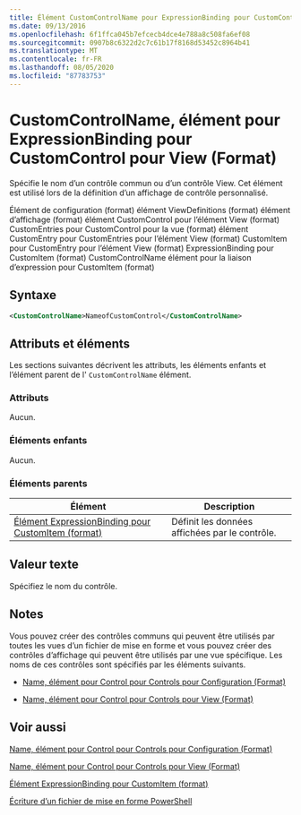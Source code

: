 ```yaml
---
title: Élément CustomControlName pour ExpressionBinding pour CustomControl pour View (format) | Microsoft Docs
ms.date: 09/13/2016
ms.openlocfilehash: 6f1ffca045b7efcecb4dce4e788a8c508fa6ef08
ms.sourcegitcommit: 0907b8c6322d2c7c61b17f8168d53452c8964b41
ms.translationtype: MT
ms.contentlocale: fr-FR
ms.lasthandoff: 08/05/2020
ms.locfileid: "87783753"
---
```

# <a name="customcontrolname-element-for-expressionbinding-for-customcontrol-for-view-format"></a>CustomControlName, élément pour ExpressionBinding pour CustomControl pour View (Format)

Spécifie le nom d’un contrôle commun ou d’un contrôle View. Cet élément est utilisé lors de la définition d’un affichage de contrôle personnalisé.

Élément de configuration (format) élément ViewDefinitions (format) élément d’affichage (format) élément CustomControl pour l’élément View (format) CustomEntries pour CustomControl pour la vue (format) élément CustomEntry pour CustomEntries pour l’élément View (format) CustomItem pour CustomEntry pour l’élément View (format) ExpressionBinding pour CustomItem (format) CustomControlName élément pour la liaison d’expression pour CustomItem (format)

## <a name="syntax"></a>Syntaxe

```xml
<CustomControlName>NameofCustomControl</CustomControlName>
```

## <a name="attributes-and-elements"></a>Attributs et éléments

Les sections suivantes décrivent les attributs, les éléments enfants et l’élément parent de l' `CustomControlName` élément.

### <a name="attributes"></a>Attributs

Aucun.

### <a name="child-elements"></a>Éléments enfants

Aucun.

### <a name="parent-elements"></a>Éléments parents

|Élément|Description|
|-------------|-----------------|
|[Élément ExpressionBinding pour CustomItem (format)](./expressionbinding-element-for-customitem-for-controls-for-configuration-format.md)|Définit les données affichées par le contrôle.|

## <a name="text-value"></a>Valeur texte

Spécifiez le nom du contrôle.

## <a name="remarks"></a>Notes

Vous pouvez créer des contrôles communs qui peuvent être utilisés par toutes les vues d’un fichier de mise en forme et vous pouvez créer des contrôles d’affichage qui peuvent être utilisés par une vue spécifique. Les noms de ces contrôles sont spécifiés par les éléments suivants.

- [Name, élément pour Control pour Controls pour Configuration (Format)](./name-element-for-control-for-controls-for-configuration-format.md)

- [Name, élément pour Control pour Controls pour View (Format)](./name-element-for-control-for-controls-for-view-format.md)

## <a name="see-also"></a>Voir aussi

[Name, élément pour Control pour Controls pour Configuration (Format)](./name-element-for-control-for-controls-for-configuration-format.md)

[Name, élément pour Control pour Controls pour View (Format)](./name-element-for-control-for-controls-for-view-format.md)

[Élément ExpressionBinding pour CustomItem (format)](./expressionbinding-element-for-customitem-for-controls-for-configuration-format.md)

[Écriture d’un fichier de mise en forme PowerShell](./writing-a-powershell-formatting-file.md)
